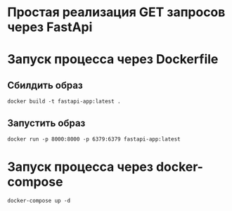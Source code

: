 # Простая реализация GET запросов через FastApi

# Запуск процесса через Dockerfile
## Сбилдить образ
```shell
docker build -t fastapi-app:latest .
```
## Запустить образ
```shell
docker run -p 8000:8000 -p 6379:6379 fastapi-app:latest
```

# Запуск процесса через docker-compose
```
docker-compose up -d
```